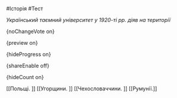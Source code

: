 #Історія #Тест

*Український таємний університет у 1920-ті рр. діяв на території*

{noChangeVote on}

{preview on}

{hideProgress on}

{shareEnable off}

{hideCount on}

[[Польщі. ]]
[[Угорщини. ]]
[[Чехословаччини. ]]
[[Румунії.]]
